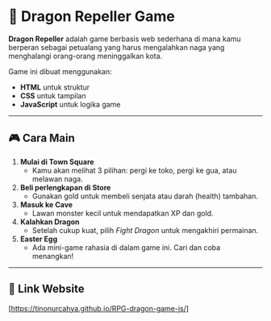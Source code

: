# 🐉 Dragon Repeller Game

**Dragon Repeller** adalah game berbasis web sederhana di mana kamu berperan sebagai petualang yang harus mengalahkan naga yang menghalangi orang-orang meninggalkan kota.

Game ini dibuat menggunakan:
- **HTML** untuk struktur
- **CSS** untuk tampilan
- **JavaScript** untuk logika game

---

## 🎮 Cara Main
1. **Mulai di Town Square**
   - Kamu akan melihat 3 pilihan: pergi ke toko, pergi ke gua, atau melawan naga.
2. **Beli perlengkapan di Store**
   - Gunakan gold untuk membeli senjata atau darah (health) tambahan.
3. **Masuk ke Cave**
   - Lawan monster kecil untuk mendapatkan XP dan gold.
4. **Kalahkan Dragon**
   - Setelah cukup kuat, pilih *Fight Dragon* untuk mengakhiri permainan.
5. **Easter Egg**
   - Ada mini-game rahasia di dalam game ini. Cari dan coba menangkan!

---
## 🔗 Link Website
[https://tinonurcahya.github.io/RPG-dragon-game-js/]


